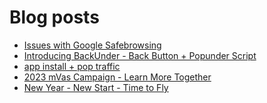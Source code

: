 # Blog posts
<!-- BLOG-POST-LIST:START -->
- [Issues with Google Safebrowsing](https://afflift.com/f/threads/issues-with-google-safebrowsing.10136/)
- [Introducing BackUnder - Back Button + Popunder Script](https://afflift.com/f/threads/introducing-backunder-back-button-popunder-script.10073/)
- [app install + pop traffic](https://afflift.com/f/threads/app-install-pop-traffic.10181/)
- [2023 mVas Campaign - Learn More Together](https://afflift.com/f/threads/2023-mvas-campaign-learn-more-together.10194/)
- [New Year - New Start - Time to Fly](https://afflift.com/f/threads/new-year-new-start-time-to-fly.10184/)
<!-- BLOG-POST-LIST:END -->
